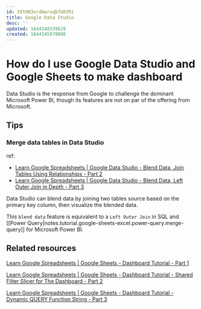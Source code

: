 ```yaml
---
id: XItH83urdAwrxqb7U03Ri
title: Google Data Studio
desc: ''
updated: 1644348339629
created: 1644345978088
---
```

# How do I use Google Data Studio and Google Sheets to make dashboard

Data Studio is the response from Google to challenge the dominant Microsoft Power BI, though its features are not on par of the offering from Microsoft.

## Tips

### Merge data tables in Data Studio
ref: 
- [Learn Google Spreadsheets | Google Data Studio - Blend Data, Join Tables Using Relationships - Part 2](https://www.youtube.com/watch?v=VJhtZ7x7nZk) 
- [Learn Google Spreadsheets | Google Data Studio - Blend Data, Left Outer Join in Depth - Part 3](https://www.youtube.com/watch?v=fkJIbfOUjf8)

Data Studio can blend data by joining two tables source based on the primary key column, then visualize the blended data.

This `blend data` feature is equivalent to a `Left Outer Join` in SQL and [[Power Query|notes.tutorial.google-sheets-excel.power-query.merge-query]] for Microsoft Power BI.

## Related resources

[Learn Google Spreadsheets | Google Sheets - Dashboard Tutorial - Part 1](https://www.youtube.com/watch?v=6vbferZJNJY)

[Learn Google Spreadsheets | Google Sheets - Dashboard Tutorial - Shared Filter Slicer for The Dashboard - Part 2](https://www.youtube.com/watch?v=Pd3aNRQTDR8)

[Learn Google Spreadsheets | Google Sheets - Dashboard Tutorial - Dynamic QUERY Function String - Part 3](https://www.youtube.com/watch?v=cH__zeKlo7Q)